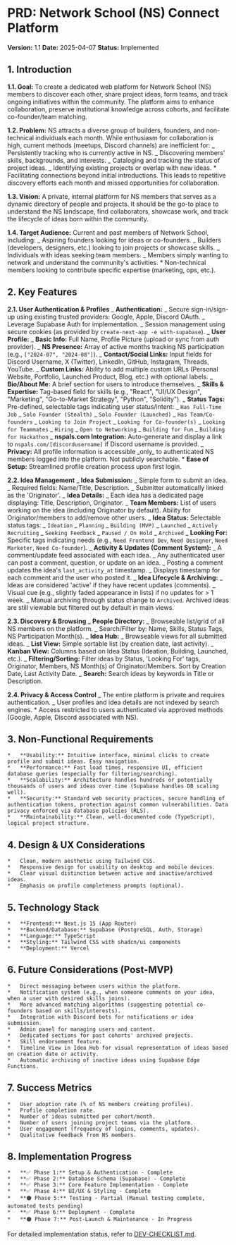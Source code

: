 # PRD: Network School (NS) Connect Platform

**Version:** 1.1
**Date:** 2025-04-07
**Status:** Implemented

## 1. Introduction

**1.1. Goal:**
To create a dedicated web platform for Network School (NS) members to discover each other, share project ideas, form teams, and track ongoing initiatives within the community. The platform aims to enhance collaboration, preserve institutional knowledge across cohorts, and facilitate co-founder/team matching.

**1.2. Problem:**
NS attracts a diverse group of builders, founders, and non-technical individuals each month. While enthusiasm for collaboration is high, current methods (meetups, Discord channels) are inefficient for:
_ Persistently tracking who is currently active in NS.
_ Discovering members' skills, backgrounds, and interests.
_ Cataloging and tracking the status of project ideas.
_ Identifying existing projects or overlap with new ideas. \* Facilitating connections beyond initial introductions.
This leads to repetitive discovery efforts each month and missed opportunities for collaboration.

**1.3. Vision:**
A private, internal platform for NS members that serves as a dynamic directory of people and projects. It should be the go-to place to understand the NS landscape, find collaborators, showcase work, and track the lifecycle of ideas born within the community.

**1.4. Target Audience:**
Current and past members of Network School, including:
_ Aspiring founders looking for ideas or co-founders.
_ Builders (developers, designers, etc.) looking to join projects or showcase skills.
_ Individuals with ideas seeking team members.
_ Members simply wanting to network and understand the community's activities. \* Non-technical members looking to contribute specific expertise (marketing, ops, etc.).

## 2. Key Features

**2.1. User Authentication & Profiles**
_ **Authentication:**
_ Secure sign-in/sign-up using existing trusted providers: Google, Apple, Discord OAuth.
_ Leverage Supabase Auth for implementation.
_ Session management using secure cookies (as provided by `create-next-app -e with-supabase`).
_ **User Profile:**
_ **Basic Info:** Full Name, Profile Picture (upload or sync from auth provider).
_ **NS Presence:** Array of active months tracking NS participation (e.g., `["2024-07", "2024-08"]`).
_ **Contact/Social Links:** Input fields for Discord Username, X (Twitter), LinkedIn, GitHub, Instagram, Threads, YouTube.
_ **Custom Links:** Ability to add multiple custom URLs (Personal Website, Portfolio, Launched Product, Blog, etc.) with optional labels.
_ **Bio/About Me:** A brief section for users to introduce themselves.
_ **Skills & Expertise:** Tag-based field for skills (e.g., "React", "UI/UX Design", "Marketing", "Go-to-Market Strategy", "Python", "Solidity").
_ **Status Tags:** Pre-defined, selectable tags indicating user status/intent:
_ `Has Full-Time Job`
_ `Solo Founder (Stealth)`
_ `Solo Founder (Launched)`
_ `Has Team/Co-founders`
_ `Looking to Join Project`
_ `Looking for Co-founder(s)`
_ `Looking for Teammates`
_ `Hiring`
_ `Open to Networking`
_ `Building for Fun`
_ `Building for Hackathon`
_ **nspals.com Integration:** Auto-generate and display a link to `nspals.com/[discordusername]` if Discord username is provided.
_ **Privacy:** All profile information is accessible \_only_ to authenticated NS members logged into the platform. Not publicly searchable. \* **Ease of Setup:** Streamlined profile creation process upon first login.

**2.2. Idea Management**
_ **Idea Submission:**
_ Simple form to submit an idea.
_ Required fields: Name/Title, Description.
_ Submitter automatically linked as the 'Originator'.
_ **Idea Details:**
_ Each idea has a dedicated page displaying: Title, Description, Originator.
_ **Team Members:** List of users working on the idea (including Originator by default). Ability for Originator/members to add/remove other users.
_ **Idea Status:** Selectable status tags:
_ `Ideation`
_ `Planning`
_ `Building (MVP)`
_ `Launched`
_ `Actively Recruiting`
_ `Seeking Feedback`
_ `Paused / On Hold`
_ `Archived`
_ **Looking For:** Specific tags indicating needs (e.g., `Need Frontend Dev`, `Need Designer`, `Need Marketer`, `Need Co-founder`).
_ **Activity & Updates (Comment System):**
_ A comment/update feed associated with each idea.
_ Any authenticated user can post a comment, question, or update on an idea.
_ Posting a comment updates the idea's `last_activity_at` timestamp.
_ Displays timestamp for each comment and the user who posted it.
_ **Idea Lifecycle & Archiving:**
_ Ideas are considered 'active' if they have recent updates (comments).
_ Visual cue (e.g., slightly faded appearance in lists) if no updates for > 1 week.
_ Manual archiving through status change to `Archived`. Archived ideas are still viewable but filtered out by default in main views.

**2.3. Discovery & Browsing**
_ **People Directory:**
_ Browseable list/grid of all NS members on the platform.
_ Search/Filter by: Name, Skills, Status Tags, NS Participation Month(s).
_ **Idea Hub:**
_ Browseable views for all submitted ideas.
_ **List View:** Simple sortable list (by creation date, last activity).
_ **Kanban View:** Columns based on Idea Status (Ideation, Building, Launched, etc.).
_ **Filtering/Sorting:** Filter ideas by Status, 'Looking For' tags, Originator, Members, NS Month(s) of Originator/Members. Sort by Creation Date, Last Activity Date.
\_ **Search:** Search ideas by keywords in Title or Description.

**2.4. Privacy & Access Control**
_ The entire platform is private and requires authentication.
_ User profiles and idea details are not indexed by search engines. \* Access restricted to users authenticated via approved methods (Google, Apple, Discord associated with NS).

## 3. Non-Functional Requirements

    *   **Usability:** Intuitive interface, minimal clicks to create profile and submit ideas. Easy navigation.
    *   **Performance:** Fast load times, responsive UI, efficient database queries (especially for filtering/searching).
    *   **Scalability:** Architecture handles hundreds or potentially thousands of users and ideas over time (Supabase handles DB scaling well).
    *   **Security:** Standard web security practices, secure handling of authentication tokens, protection against common vulnerabilities. Data privacy enforced via database policies (RLS).
    *   **Maintainability:** Clean, well-documented code (TypeScript), logical project structure.

## 4. Design & UX Considerations

    *   Clean, modern aesthetic using Tailwind CSS.
    *   Responsive design for usability on desktop and mobile devices.
    *   Clear visual distinction between active and inactive/archived ideas.
    *   Emphasis on profile completeness prompts (optional).

## 5. Technology Stack

    *   **Frontend:** Next.js 15 (App Router)
    *   **Backend/Database:** Supabase (PostgreSQL, Auth, Storage)
    *   **Language:** TypeScript
    *   **Styling:** Tailwind CSS with shadcn/ui components
    *   **Deployment:** Vercel

## 6. Future Considerations (Post-MVP)

    *   Direct messaging between users within the platform.
    *   Notification system (e.g., when someone comments on your idea, when a user with desired skills joins).
    *   More advanced matching algorithms (suggesting potential co-founders based on skills/interests).
    *   Integration with Discord bots for notifications or idea submission.
    *   Admin panel for managing users and content.
    *   Dedicated sections for past cohorts' archived projects.
    *   Skill endorsement feature.
    *   Timeline View in Idea Hub for visual representation of ideas based on creation date or activity.
    *   Automatic archiving of inactive ideas using Supabase Edge Functions.

## 7. Success Metrics

    *   User adoption rate (% of NS members creating profiles).
    *   Profile completion rate.
    *   Number of ideas submitted per cohort/month.
    *   Number of users joining project teams via the platform.
    *   User engagement (frequency of logins, comments, updates).
    *   Qualitative feedback from NS members.

## 8. Implementation Progress

    *   **✅ Phase 1:** Setup & Authentication - Complete
    *   **✅ Phase 2:** Database Schema (Supabase) - Complete
    *   **✅ Phase 3:** Core Feature Implementation - Complete
    *   **✅ Phase 4:** UI/UX & Styling - Complete
    *   **🟠 Phase 5:** Testing - Partial (Manual testing complete, automated tests pending)
    *   **✅ Phase 6:** Deployment - Complete
    *   **🟠 Phase 7:** Post-Launch & Maintenance - In Progress

For detailed implementation status, refer to [DEV-CHECKLIST.md](./DEV-CHECKLIST.md).
